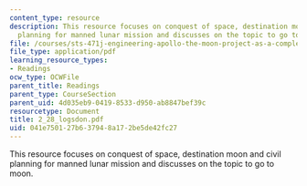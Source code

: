 ```yaml
---
content_type: resource
description: This resource focuses on conquest of space, destination moon and civil
  planning for manned lunar mission and discusses on the topic to go to moon.
file: /courses/sts-471j-engineering-apollo-the-moon-project-as-a-complex-system-spring-2007/041e750127b637948a172be5de42fc27_2_28_logsdon.pdf
file_type: application/pdf
learning_resource_types:
- Readings
ocw_type: OCWFile
parent_title: Readings
parent_type: CourseSection
parent_uid: 4d035eb9-0419-8533-d950-ab8847bef39c
resourcetype: Document
title: 2_28_logsdon.pdf
uid: 041e7501-27b6-3794-8a17-2be5de42fc27
---
```

This resource focuses on conquest of space, destination moon and civil planning for manned lunar mission and discusses on the topic to go to moon.

